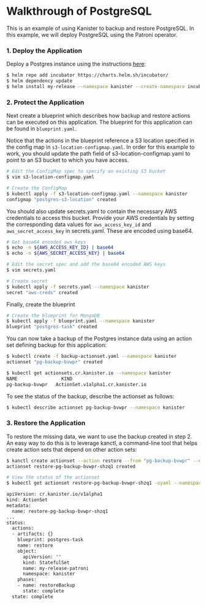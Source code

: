 # Walkthrough of PostgreSQL

This is an example of using Kanister to backup and restore PostgreSQL. In this example, we will deploy PostgreSQL using the Patroni operator.

### 1. Deploy the Application

Deploy a Postgres instance using the instructions [here](https://github.com/kubernetes/charts/tree/master/incubator/patroni):
```bash
$ helm repo add incubator https://charts.helm.sh/incubator/
$ helm dependency update
$ helm install my-release --namespace kanister --create-namespace incubator/patroni
```

### 2. Protect the Application

Next create a blueprint which describes how backup and restore actions can be executed on this application. The blueprint for this application can be found in `blueprint.yaml`.

Notice that the actions in the blueprint reference a S3 location specified in the config map in `s3-location-configmap.yaml`. In order for this example to work, you should update the path field of s3-location-configmap.yaml to point to an S3 bucket to which you have access.

```bash
# Edit the ConfigMap spec to specify an existing S3 bucket
$ vim s3-location-configmap.yaml

# Create the ConfigMap
$ kubectl apply -f s3-location-configmap.yaml --namespace kanister
configmap "postgres-s3-location" created
```

You should also update secrets.yaml to contain the necessary AWS credentials to access this bucket. Provide your AWS credentials by setting the corresponding data values for `aws_access_key_id` and `aws_secret_access_key` in secrets.yaml. These are encoded using base64.

```bash
# Get base64 encoded aws keys
$ echo -n ${AWS_ACCESS_KEY_ID} | base64
$ echo -n ${AWS_SECRET_ACCESS_KEY} | base64

# Edit the secret spec and add the base64 encoded AWS keys
$ vim secrets.yaml

# Create secret
$ kubectl apply -f secrets.yaml --namespace kanister
secret "aws-creds" created
```
Finally, create the blueprint

```bash
# Create the blueprint for MongoDB
$ kubectl apply -f blueprint.yaml --namespace kanister
blueprint "postgres-task" created
```

You can now take a backup of the Postgres instance data using an action set defining backup for this application:
```bash
$ kubectl create -f backup-actionset.yaml --namespace kanister
actionset "pg-backup-bvwpr" created

$ kubectl get actionsets.cr.kanister.io --namespace kanister
NAME                KIND
pg-backup-bvwpr   ActionSet.v1alpha1.cr.kanister.io
```

To see the status of the backup, describe the actionset as follows:
```bash
$ kubectl describe actionset pg-backup-bvwpr --namespace kanister
```

### 3. Restore the Application

To restore the missing data, we want to use the backup created in step 2. An easy way to do this is to leverage kanctl, a command-line tool that helps create action sets that depend on other action sets:

```bash
$ kanctl create actionset --action restore --from "pg-backup-bvwpr" --namespace kanister
actionset restore-pg-backup-bvwpr-shzq1 created

# View the status of the actionset
$ kubectl get actionset restore-pg-backup-bvwpr-shzq1 -oyaml --namespace kanister

apiVersion: cr.kanister.io/v1alpha1
kind: ActionSet
metadata:
  name: restore-pg-backup-bvwpr-shzq1
...
status:
  actions:
  - artifacts: {}
    blueprint: postgres-task
    name: restore
    object:
      apiVersion: ""
      kind: StatefulSet
      name: my-release-patroni
      namespace: kanister
    phases:
    - name: restoreBackup
      state: complete
  state: complete
```
